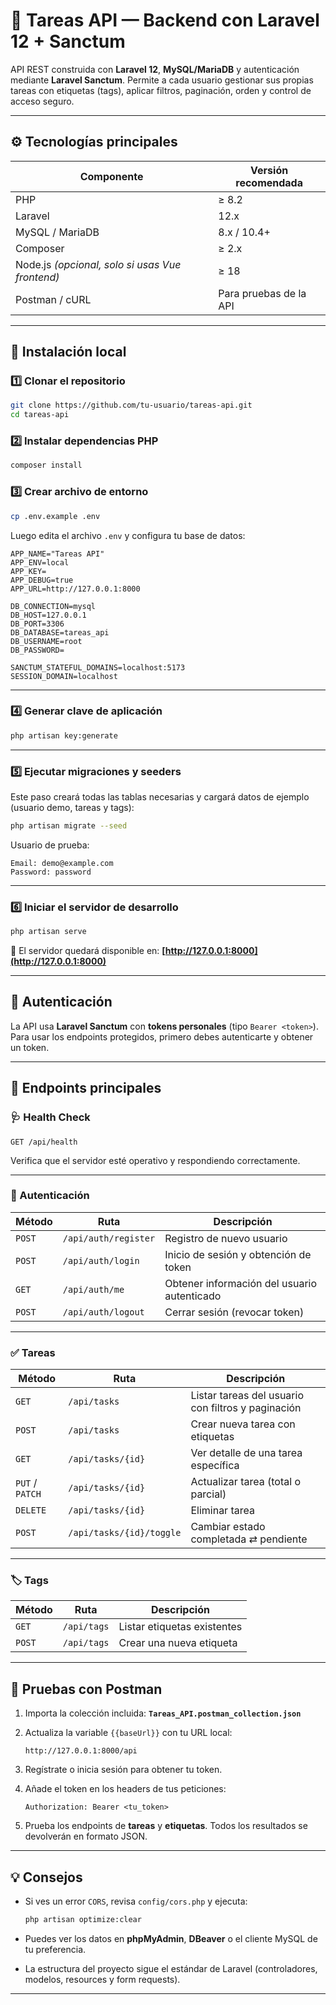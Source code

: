 # 🧠 Tareas API — Backend con Laravel 12 + Sanctum

API REST construida con **Laravel 12**, **MySQL/MariaDB** y autenticación mediante **Laravel Sanctum**.
Permite a cada usuario gestionar sus propias tareas con etiquetas (tags), aplicar filtros, paginación, orden y control de acceso seguro.

---

## ⚙️ Tecnologías principales

| Componente                                      | Versión recomendada    |
| ----------------------------------------------- | ---------------------- |
| PHP                                             | ≥ 8.2                  |
| Laravel                                         | 12.x                   |
| MySQL / MariaDB                                 | 8.x / 10.4+            |
| Composer                                        | ≥ 2.x                  |
| Node.js *(opcional, solo si usas Vue frontend)* | ≥ 18                   |
| Postman / cURL                                  | Para pruebas de la API |

---

## 🚀 Instalación local

### 1️⃣ Clonar el repositorio

```bash
git clone https://github.com/tu-usuario/tareas-api.git
cd tareas-api
```

### 2️⃣ Instalar dependencias PHP

```bash
composer install
```

### 3️⃣ Crear archivo de entorno

```bash
cp .env.example .env
```

Luego edita el archivo `.env` y configura tu base de datos:

```env
APP_NAME="Tareas API"
APP_ENV=local
APP_KEY=
APP_DEBUG=true
APP_URL=http://127.0.0.1:8000

DB_CONNECTION=mysql
DB_HOST=127.0.0.1
DB_PORT=3306
DB_DATABASE=tareas_api
DB_USERNAME=root
DB_PASSWORD=

SANCTUM_STATEFUL_DOMAINS=localhost:5173
SESSION_DOMAIN=localhost
```

---

### 4️⃣ Generar clave de aplicación

```bash
php artisan key:generate
```

---

### 5️⃣ Ejecutar migraciones y seeders

Este paso creará todas las tablas necesarias y cargará datos de ejemplo (usuario demo, tareas y tags):

```bash
php artisan migrate --seed
```

Usuario de prueba:

```
Email: demo@example.com
Password: password
```

---

### 6️⃣ Iniciar el servidor de desarrollo

```bash
php artisan serve
```

📍 El servidor quedará disponible en:
**[http://127.0.0.1:8000](http://127.0.0.1:8000)**

---

## 🔐 Autenticación

La API usa **Laravel Sanctum** con **tokens personales** (tipo `Bearer <token>`).
Para usar los endpoints protegidos, primero debes autenticarte y obtener un token.

---

## 📡 Endpoints principales

### 🩺 Health Check

```
GET /api/health
```

Verifica que el servidor esté operativo y respondiendo correctamente.

---

### 🔑 Autenticación

| Método | Ruta                 | Descripción                                 |
| ------ | -------------------- | ------------------------------------------- |
| `POST` | `/api/auth/register` | Registro de nuevo usuario                   |
| `POST` | `/api/auth/login`    | Inicio de sesión y obtención de token       |
| `GET`  | `/api/auth/me`       | Obtener información del usuario autenticado |
| `POST` | `/api/auth/logout`   | Cerrar sesión (revocar token)               |

---

### ✅ Tareas

| Método          | Ruta                     | Descripción                                        |
| --------------- | ------------------------ | -------------------------------------------------- |
| `GET`           | `/api/tasks`             | Listar tareas del usuario con filtros y paginación |
| `POST`          | `/api/tasks`             | Crear nueva tarea con etiquetas                    |
| `GET`           | `/api/tasks/{id}`        | Ver detalle de una tarea específica                |
| `PUT` / `PATCH` | `/api/tasks/{id}`        | Actualizar tarea (total o parcial)                 |
| `DELETE`        | `/api/tasks/{id}`        | Eliminar tarea                                     |
| `POST`          | `/api/tasks/{id}/toggle` | Cambiar estado completada ⇄ pendiente              |

---

### 🏷️ Tags

| Método | Ruta        | Descripción                 |
| ------ | ----------- | --------------------------- |
| `GET`  | `/api/tags` | Listar etiquetas existentes |
| `POST` | `/api/tags` | Crear una nueva etiqueta    |

---

## 🤪 Pruebas con Postman

1. Importa la colección incluida: **`Tareas_API.postman_collection.json`**
2. Actualiza la variable `{{baseUrl}}` con tu URL local:

   ```
   http://127.0.0.1:8000/api
   ```
3. Regístrate o inicia sesión para obtener tu token.
4. Añade el token en los headers de tus peticiones:

   ```
   Authorization: Bearer <tu_token>
   ```
5. Prueba los endpoints de **tareas** y **etiquetas**.
   Todos los resultados se devolverán en formato JSON.

---

## 💡 Consejos

* Si ves un error `CORS`, revisa `config/cors.php` y ejecuta:

  ```bash
  php artisan optimize:clear
  ```
* Puedes ver los datos en **phpMyAdmin**, **DBeaver** o el cliente MySQL de tu preferencia.
* La estructura del proyecto sigue el estándar de Laravel (controladores, modelos, resources y form requests).

---



